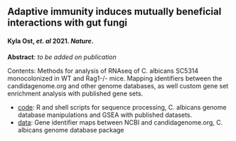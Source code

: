 ## Adaptive immunity induces mutually beneficial interactions with gut fungi
#### Kyla Ost, *et. al* 2021. *Nature*.

**Abstract**: *to be added on publication*

Contents:
Methods for analysis of RNAseq of C. albicans SC5314 monocolonized in WT and Rag1-/- mice. Mapping identifiers between the candidagenome.org and other genome databases, as well custom gene set enrichment analysis with published gene sets.


- [code](https://github.com/wzacs1/Ost_CandidaRNAseq/tree/master/code): R and shell scripts for sequence processing, C. albicans genome database manipulations and GSEA with published datasets. 
- [data](https://github.com/wzacs1/Ost_CandidaRNAseq/tree/master/data): Gene identifier maps between NCBI and candidagenome.org, C. albicans genome database package

